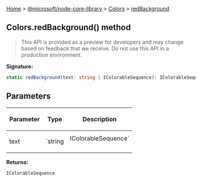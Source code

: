 [Home](./index) &gt; [@microsoft/node-core-library](./node-core-library.md) &gt; [Colors](./node-core-library.colors.md) &gt; [redBackground](./node-core-library.colors.redbackground.md)

## Colors.redBackground() method

> This API is provided as a preview for developers and may change based on feedback that we receive. Do not use this API in a production environment.
> 

<b>Signature:</b>

```typescript
static redBackground(text: string | IColorableSequence): IColorableSequence;
```

## Parameters

|  <p>Parameter</p> | <p>Type</p> | <p>Description</p> |
|  --- | --- | --- |
|  <p>text</p> | <p>`string | IColorableSequence`</p> |  |

<b>Returns:</b>

`IColorableSequence`

